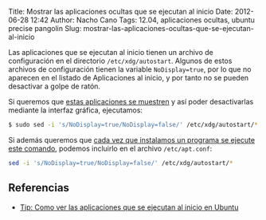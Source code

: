 Title: Mostrar las aplicaciones ocultas que se ejecutan al inicio
Date: 2012-06-28 12:42
Author: Nacho Cano
Tags: 12.04, aplicaciones ocultas, ubuntu precise pangolin
Slug: mostrar-las-aplicaciones-ocultas-que-se-ejecutan-al-inicio

Las aplicaciones que se ejecutan al inicio tienen un archivo de
configuración en el directorio `/etc/xdg/autostart`. Algunos de estos
archivos de configuración tienen la variable `NoDisplay=true`, por lo
que no aparecen en el listado de Aplicaciones al inicio, y por tanto no
se pueden desactivar a golpe de ratón.

Si queremos que [estas aplicaciones se muestren][] y así poder
desactivarlas mediante la interfaz gráfica, ejecutamos:

```bash
$ sudo sed -i 's/NoDisplay=true/NoDisplay=false/' /etc/xdg/autostart/*
```

Si además queremos que [cada vez que instalamos un programa se ejecute
este comando][], podemos incluirlo en el archivo `/etc/apt.conf`:

```bash
sed -i 's/NoDisplay=true/NoDisplay=false/' /etc/xdg/autostart/*
```

Referencias
-----------

- [Tip: Como ver las aplicaciones que se ejecutan al inicio en
Ubuntu][estas aplicaciones se muestren]

  [estas aplicaciones se muestren]: http://linuxzone.es/2012/06/07/tip-como-ver-las-aplicaciones-que-se-ejecutan-al-inicio-en-ubuntu/
    "estas aplicaciones se muestren"
  [cada vez que instalamos un programa se ejecute este comando]: http://linuxzone.es/2012/06/07/tip-como-ver-las-aplicaciones-que-se-ejecutan-al-inicio-en-ubuntu/#comment-23800
    "cada vez que instalamos un programa se ejecute este comando"
